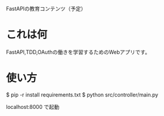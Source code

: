FastAPIの教育コンテンツ（予定）

# これは何

FastAPI,TDD,OAuthの働きを学習するためのWebアプリです。

# 使い方

$ pip -r install requirements.txt
$ python src/controller/main.py

localhost:8000 で起動
